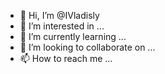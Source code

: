 - 👋 Hi, I’m @IVladisly
- 👀 I’m interested in ...
- 🌱 I’m currently learning ...
- 💞️ I’m looking to collaborate on ...
- 📫 How to reach me ...

<!---
IVladisly/IVladisly is a ✨ special ✨ repository because its `README.md` (this file) appears on your GitHub profile.
You can click the Preview link to take a look at your changes.
--->
